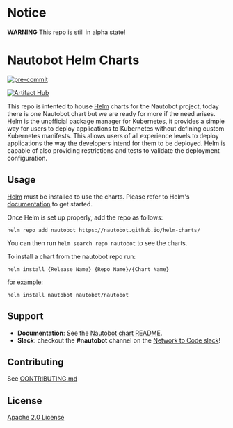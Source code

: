 # Notice

**WARNING** This repo is still in alpha state!

# Nautobot Helm Charts
<!-- ALL-CONTRIBUTORS-BADGE:START - Do not remove or modify this section -->
<!-- [![All Contributors]()](#contributors-) -->
<!-- ALL-CONTRIBUTORS-BADGE:END -->

[![pre-commit](https://img.shields.io/badge/pre--commit-enabled-brightgreen?logo=pre-commit&logoColor=white&style=for-the-badge)](https://github.com/pre-commit/pre-commit)
<!-- [![renovate](https://img.shields.io/badge/renovate-enabled-brightgreen?style=for-the-badge&logo=data:image/svg+xml;base64,)](https://github.com/renovatebot/renovate) -->
[![Artifact Hub](https://img.shields.io/endpoint?url=https://artifacthub.io/badge/repository/nautobot&style=for-the-badge)](https://artifacthub.io/packages/search?repo=nautobot)

This repo is intented to house [Helm](https://helm.sh/) charts for the Nautobot project, today there is one Nautobot chart but we are ready for more if the need arises.  Helm is the unofficial package manager for Kubernetes, it provides a simple way for users to deploy applications to Kubernetes without defining custom Kubernetes manifests.  This allows users of all experience levels to deploy applications the way the developers intend for them to be deployed.  Helm is capable of also providing restrictions and tests to validate the deployment configuration.

## Usage

[Helm](https://helm.sh) must be installed to use the charts.
Please refer to Helm's [documentation](https://helm.sh/docs/) to get started.

Once Helm is set up properly, add the repo as follows:

```console
helm repo add nautobot https://nautobot.github.io/helm-charts/
```

You can then run `helm search repo nautobot` to see the charts.

To install a chart from the nautobot repo run:

```console
helm install {Release Name} {Repo Name}/{Chart Name}
```

for example:

```console
helm install nautobot nautobot/nautobot
```

## Support

* **Documentation**: See the [Nautobot chart README](./charts/nautobot/README.md).
* **Slack**: checkout the **#nautobot** channel on the [Network to Code slack](https://networktocode.slack.com/)!

## Contributing

See [CONTRIBUTING.md](./CONTRIBUTING.md)
## License

[Apache 2.0 License](./LICENSE.txt)
